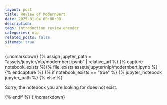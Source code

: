 ```yaml
---
layout: post
title: Review of ModernBert
date: 2025-01-04 00:00:00
description:
tags: introduction review encoder 
categories: nlp
related_posts: false
sitemap: true
---
```


{::nomarkdown}
{% assign jupyter_path = "assets/jupyter/nlp/modernbert.ipynb" | relative_url %}
{% capture notebook_exists %}{% file_exists assets/jupyter/nlp/modernbert.ipynb %}{% endcapture %}
{% if notebook_exists == "true" %}
    {% jupyter_notebook jupyter_path %}
{% else %}
    <p>Sorry, the notebook you are looking for does not exist.</p>
{% endif %}
{:/nomarkdown}
